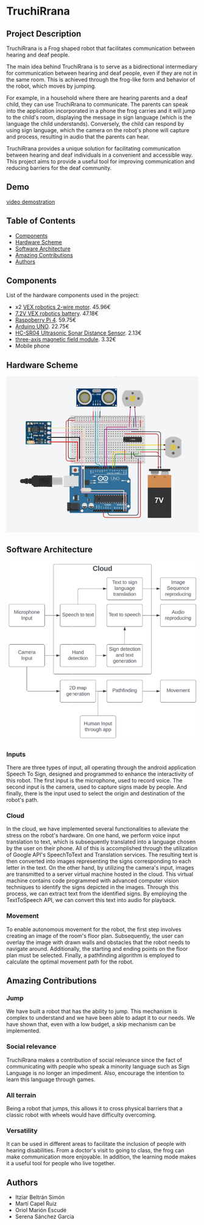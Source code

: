 # TruchiRrana
## Project Description
TruchiRrana is a Frog shaped robot that facilitates communication between hearing and deaf people.

The main idea behind TruchiRrana is to serve as a bidirectional intermediary for communication between hearing and deaf people, even if they are not in the same room. This is achieved through the frog-like form and behavior of the robot, which moves by jumping.

For example, in a household where there are hearing parents and a deaf child, they can use TruchiRrana to communicate. The parents can speak into the application incorporated in a phone the frog carries and it will jump to the child's room, displaying the message in sign language (which is the language the child understands). Conversely, the child can respond by using sign language, which the camera on the robot's phone will capture and process, resulting in audio that the parents can hear.

TruchiRrana provides a unique solution for facilitating communication between hearing and deaf individuals in a convenient and accessible way. This project aims to provide a useful tool for improving communication and reducing barriers for the deaf community.
## Demo
[video demostration](https://vimeo.com/833401522?share=copy)
## Table of Contents
 + [Components](#Components)
 + [Hardware Scheme](#Hardware-Scheme)
 + [Software Architecture](#Software-Architecture)
 + [Amazing Contributions](#Amazing-Contributions)
 + [Authors](#Authors)
## Components
List of the hardware components used in the project:
+ x2 [VEX robotics 2-wire motor](https://www.cosues.com/vex-v5-motor-393-de-2-cables). 45.96€
+ [7.2V VEX robotics battery](https://www.cosues.com/vex-v5-bateria-nimh-de-7-2v-y-3000mah). 47.18€
+ [Raspoberry Pi 4](https://www.electan.com/raspberrypi4-p-10264.html). 59.75€
+ [Arduino UNO](https://www.electan.com/arduinouno-p-2977.html). 22.75€
+ [HC-SR04 Ultrasonic Sonar Distance Sensor](https://www.electan.com/sensor-distancia-por-ultrasonidos-hcsr04-p-6275.html). 2.13€
+ [three-axis magnetic field module](https://solectroshop.com/es/compas-magnetometro/456-brujula-digital-gy-271-5883-compas-magnetometro-hcm5883l.html). 3.32€
+ Mobile phone
## Hardware Scheme
![[Module diagram](https://github.com/OriolMarion/TruchiRrana/images/Captura.PNG)](https://github.com/OriolMarion/TruchiRrana/blob/main/images/hardware_scheme.jpeg)
## Software Architecture
![[Module diagram](https://github.com/OriolMarion/TruchiRrana/images/Captura.PNG)](https://github.com/OriolMarion/TruchiRrana/blob/main/images/module_diagram.PNG)
### Inputs
There are three types of input, all operating through the android application Speech To Sign, designed and programmed to enhance the interactivity of this robot. The first input is the microphone, used to record voice. The second input is the camera, used to capture signs made by people. And finally, there is the input used to select the origin and destination of the robot's path.
### Cloud
In the cloud, we have implemented several functionalities to alleviate the stress on the robot's hardware. On one hand, we perform voice input translation to text, which is subsequently translated into a language chosen by the user on their phone. All of this is accomplished through the utilization of Google API's SpeechToText and Translation services. The resulting text is then converted into images representing the signs corresponding to each letter in the text.
On the other hand, by utilizing the camera's input, images are transmitted to a server virtual machine hosted in the cloud. This virtual machine contains code programmed with advanced computer vision techniques to identify the signs depicted in the images. Through this process, we can extract text from the identified signs. By employing the TextToSpeech API, we can convert this text into audio for playback.
### Movement
To enable autonomous movement for the robot, the first step involves creating an image of the room's floor plan. Subsequently, the user can overlay the image with drawn walls and obstacles that the robot needs to navigate around. Additionally, the starting and ending points on the floor plan must be selected. Finally, a pathfinding algorithm is employed to calculate the optimal movement path for the robot.
## Amazing Contributions
### Jump
We have built a robot that has the ability to jump. This mechanism is complex to understand and we have been able to adapt it to our needs. We have shown that, even with a low budget, a skip mechanism can be implemented.
### Social relevance
TruchiRrana makes a contribution of social relevance since the fact of communicating with people who speak a minority language such as Sign Language is no longer an impediment. Also, encourage the intention to learn this language through games.
### All terrain
Being a robot that jumps, this allows it to cross physical barriers that a classic robot with wheels would have difficulty overcoming.
### Versatility
It can be used in different areas to facilitate the inclusion of people with hearing disabilities. From a doctor's visit to going to class, the frog can make communication more enjoyable. In addition, the learning mode makes it a useful tool for people who live together.
## Authors
 + Itziar Beltrán Simón
 + Martí Capel Ruiz
 + Oriol Marión Escudé
 + Serena Sánchez Garcia
